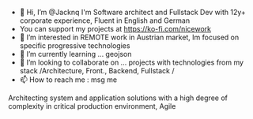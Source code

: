 - 👋 Hi, I’m @Jacknq I'm Software architect and Fullstack Dev with 12y+ corporate experience, Fluent in English and German
- You can support my projects at https://ko-fi.com/nicework
- 👀 I’m interested in REMOTE work in Austrian market, Im focused on specific progressive technologies
- 🌱 I’m currently learning ... geojson
- 💞️ I’m looking to collaborate on ... projects with technologies from my stack /Architecture, Front., Backend, Fullstack /
- 📫 How to reach me : msg me

<!---
Jacknq/Jacknq is a ✨ special ✨ repository because its `README.md` (this file) appears on your GitHub profile.
You can click the Preview link to take a look at your changes.
--->
Architecting system and application solutions with a high degree of complexity in critical production environment, Agile
